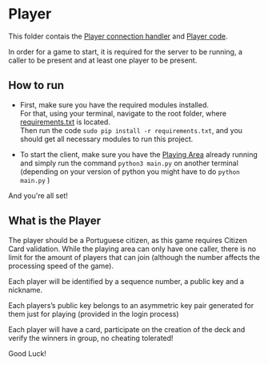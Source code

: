 # Player

This folder contais the [Player connection handler](client.py) and [Player code](main.py).  

In order for a game to start, it is required for the server to be running, a caller to be present and at least one player to be present.

## How to run
- First, make sure you have the required modules installed.  
For that, using your terminal, navigate to the root folder, where [requirements.txt](./../requirements.txt) is located.  
Then run the code ```sudo pip install -r requirements.txt```, and you should get all necessary modules to run this project.  

- To start the client, make sure you have the [Playing Area](../Playing%20Area/) already running and simply run the command ```python3 main.py``` on another terminal (depending on your version of python you might have to do ```python main.py``` )

And you're all set!

## What is the Player
The player should be a Portuguese citizen, as this game requires Citizen Card validation. While the playing area can only have one caller, there is no limit for the amount of players that can join (although the number affects the processing speed of the game).

Each player will be identified by a sequence number, a public key and a nickname.

Each players’s public key belongs to an asymmetric key pair generated for them just for playing (provided in the login process)

Each player will have a card, participate on the creation of the deck and verify the winners in group, no cheating tolerated!

Good Luck!